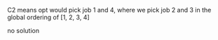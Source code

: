 C2 means opt would pick job 1 and 4, where we pick job 2 and 3 in the global ordering of [1, 2, 3, 4]

no solution